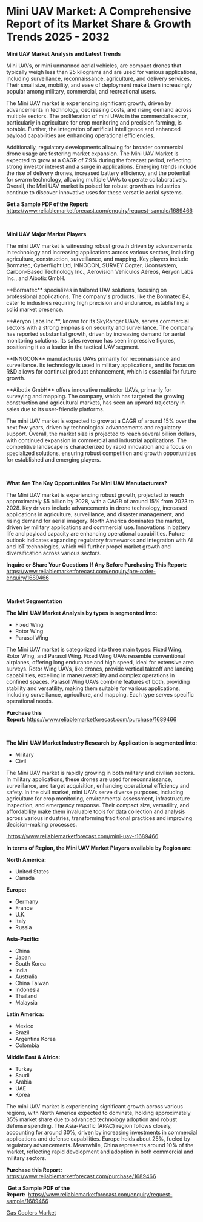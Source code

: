 <p><h1>Mini UAV Market: A Comprehensive Report of its Market Share & Growth Trends 2025 - 2032</h1></p><p><strong>Mini UAV Market Analysis and Latest Trends</strong></p>
<p><p>Mini UAVs, or mini unmanned aerial vehicles, are compact drones that typically weigh less than 25 kilograms and are used for various applications, including surveillance, reconnaissance, agriculture, and delivery services. Their small size, mobility, and ease of deployment make them increasingly popular among military, commercial, and recreational users.</p><p>The Mini UAV market is experiencing significant growth, driven by advancements in technology, decreasing costs, and rising demand across multiple sectors. The proliferation of mini UAVs in the commercial sector, particularly in agriculture for crop monitoring and precision farming, is notable. Further, the integration of artificial intelligence and enhanced payload capabilities are enhancing operational efficiencies.</p><p>Additionally, regulatory developments allowing for broader commercial drone usage are fostering market expansion. The Mini UAV Market is expected to grow at a CAGR of 7.9% during the forecast period, reflecting strong investor interest and a surge in applications. Emerging trends include the rise of delivery drones, increased battery efficiency, and the potential for swarm technology, allowing multiple UAVs to operate collaboratively. Overall, the Mini UAV market is poised for robust growth as industries continue to discover innovative uses for these versatile aerial systems.</p></p>
<p><strong>Get a Sample PDF of the Report:&nbsp;</strong> <a href="https://www.reliablemarketforecast.com/enquiry/request-sample/1689466?utm_campaign=3178&utm_medium=2&utm_source=Github&utm_content=ia&utm_term=10042025&utm_id=mini-uav">https://www.reliablemarketforecast.com/enquiry/request-sample/1689466</a></p>
<p>&nbsp;</p>
<p><strong>Mini UAV Major Market Players</strong></p>
<p><p>The mini UAV market is witnessing robust growth driven by advancements in technology and increasing applications across various sectors, including agriculture, construction, surveillance, and mapping. Key players include Bormatec, Cyberflight Ltd, INNOCON, SURVEY Copter, Uconsystem, Carbon-Based Technology Inc., Aerovision Vehículos Aéreos, Aeryon Labs Inc., and Aibotix GmbH.</p><p>**Bormatec** specializes in tailored UAV solutions, focusing on professional applications. The company's products, like the Bormatec B4, cater to industries requiring high precision and endurance, establishing a solid market presence.</p><p>**Aeryon Labs Inc.**, known for its SkyRanger UAVs, serves commercial sectors with a strong emphasis on security and surveillance. The company has reported substantial growth, driven by increasing demand for aerial monitoring solutions. Its sales revenue has seen impressive figures, positioning it as a leader in the tactical UAV segment.</p><p>**INNOCON** manufactures UAVs primarily for reconnaissance and surveillance. Its technology is used in military applications, and its focus on R&D allows for continual product enhancement, which is essential for future growth.</p><p>**Aibotix GmbH** offers innovative multirotor UAVs, primarily for surveying and mapping. The company, which has targeted the growing construction and agricultural markets, has seen an upward trajectory in sales due to its user-friendly platforms.</p><p>The mini UAV market is expected to grow at a CAGR of around 15% over the next few years, driven by technological advancements and regulatory support. Overall, the market size is projected to reach several billion dollars, with continued expansion in commercial and industrial applications. The competitive landscape is characterized by rapid innovation and a focus on specialized solutions, ensuring robust competition and growth opportunities for established and emerging players.</p></p>
<p>&nbsp;</p>
<p><strong>What Are The Key Opportunities For Mini UAV Manufacturers?</strong></p>
<p><p>The Mini UAV market is experiencing robust growth, projected to reach approximately $5 billion by 2028, with a CAGR of around 15% from 2023 to 2028. Key drivers include advancements in drone technology, increased applications in agriculture, surveillance, and disaster management, and rising demand for aerial imagery. North America dominates the market, driven by military applications and commercial use. Innovations in battery life and payload capacity are enhancing operational capabilities. Future outlook indicates expanding regulatory frameworks and integration with AI and IoT technologies, which will further propel market growth and diversification across various sectors.</p></p>
<p><strong>Inquire or Share Your Questions If Any Before Purchasing This Report:</strong> <a href="https://www.reliablemarketforecast.com/enquiry/pre-order-enquiry/1689466?utm_campaign=3178&utm_medium=2&utm_source=Github&utm_content=ia&utm_term=10042025&utm_id=mini-uav">https://www.reliablemarketforecast.com/enquiry/pre-order-enquiry/1689466</a></p>
<p>&nbsp;</p>
<p><strong>Market Segmentation</strong></p>
<p><strong>The Mini UAV Market Analysis by types is segmented into:</strong></p>
<p><ul><li>Fixed Wing</li><li>Rotor Wing</li><li>Parasol Wing</li></ul></p>
<p><p>The Mini UAV market is categorized into three main types: Fixed Wing, Rotor Wing, and Parasol Wing. Fixed Wing UAVs resemble conventional airplanes, offering long endurance and high speed, ideal for extensive area surveys. Rotor Wing UAVs, like drones, provide vertical takeoff and landing capabilities, excelling in maneuverability and complex operations in confined spaces. Parasol Wing UAVs combine features of both, providing stability and versatility, making them suitable for various applications, including surveillance, agriculture, and mapping. Each type serves specific operational needs.</p></p>
<p><strong>Purchase this Report:&nbsp;</strong><a href="https://www.reliablemarketforecast.com/purchase/1689466?utm_campaign=3178&utm_medium=2&utm_source=Github&utm_content=ia&utm_term=10042025&utm_id=mini-uav">https://www.reliablemarketforecast.com/purchase/1689466</a></p>
<p>&nbsp;</p>
<p><strong>The Mini UAV Market Industry Research by Application is segmented into:</strong></p>
<p><ul><li>Military</li><li>Civil</li></ul></p>
<p><p>The Mini UAV market is rapidly growing in both military and civilian sectors. In military applications, these drones are used for reconnaissance, surveillance, and target acquisition, enhancing operational efficiency and safety. In the civil market, mini UAVs serve diverse purposes, including agriculture for crop monitoring, environmental assessment, infrastructure inspection, and emergency response. Their compact size, versatility, and affordability make them invaluable tools for data collection and analysis across various industries, transforming traditional practices and improving decision-making processes.</p></p>
<p><a href="https://www.reliablemarketforecast.com/mini-uav-r1689466?utm_campaign=3178&utm_medium=2&utm_source=Github&utm_content=ia&utm_term=10042025&utm_id=mini-uav">&nbsp;https://www.reliablemarketforecast.com/mini-uav-r1689466</a></p>
<p><strong>In terms of Region, the Mini UAV Market Players available by Region are:</strong></p>
<p>
    <p> <strong> North America: </strong>
        <ul>
            <li>United States</li>
            <li>Canada</li>
        </ul>
        </p> 
    <p> <strong> Europe: </strong>
        <ul>
            <li>Germany</li>
            <li>France</li>
            <li>U.K.</li>
            <li>Italy</li>
            <li>Russia</li>
        </ul>
        </p> 
    <p> <strong> Asia-Pacific: </strong>
        <ul>
            <li>China</li>
            <li>Japan</li>
            <li>South Korea</li>
            <li>India</li>
            <li>Australia</li>
            <li>China Taiwan</li>
            <li>Indonesia</li>
            <li>Thailand</li>
            <li>Malaysia</li>
        </ul>
        </p> 
    <p> <strong> Latin America: </strong>
        <ul>
            <li>Mexico</li>
            <li>Brazil</li>
            <li>Argentina Korea</li>
            <li>Colombia</li>
        </ul>
        </p> 
    <p> <strong> Middle East & Africa: </strong>
        <ul>
            <li>Turkey</li>
            <li>Saudi</li>
            <li>Arabia</li>
            <li>UAE</li>
            <li>Korea</li>
        </ul>
    </p>
    </p>
<p><p>The mini UAV market is experiencing significant growth across various regions, with North America expected to dominate, holding approximately 35% market share due to advanced technology adoption and robust defense spending. The Asia-Pacific (APAC) region follows closely, accounting for around 30%, driven by increasing investments in commercial applications and defense capabilities. Europe holds about 25%, fueled by regulatory advancements. Meanwhile, China represents around 10% of the market, reflecting rapid development and adoption in both commercial and military sectors.</p></p>
<p><strong>Purchase this Report: </strong><a href="https://www.reliablemarketforecast.com/purchase/1689466?utm_campaign=3178&utm_medium=2&utm_source=Github&utm_content=ia&utm_term=10042025&utm_id=mini-uav">https://www.reliablemarketforecast.com/purchase/1689466</a></p>
<p>&nbsp;<strong>Get a Sample PDF of the Report:&nbsp;&nbsp;</strong><a href="https://www.reliablemarketforecast.com/enquiry/request-sample/1689466?utm_campaign=3178&utm_medium=2&utm_source=Github&utm_content=ia&utm_term=10042025&utm_id=mini-uav">https://www.reliablemarketforecast.com/enquiry/request-sample/1689466</a></p>
<p><strong></strong></p>
<p><p><a href="https://github.com/tashipmhuiri/Market-Research-Report-List-1/blob/main/gas-coolers-market.md?utm_campaign=3178&utm_medium=2&utm_source=Github&utm_content=ia&utm_term=10042025&utm_id=mini-uav">Gas Coolers Market</a></p></p>